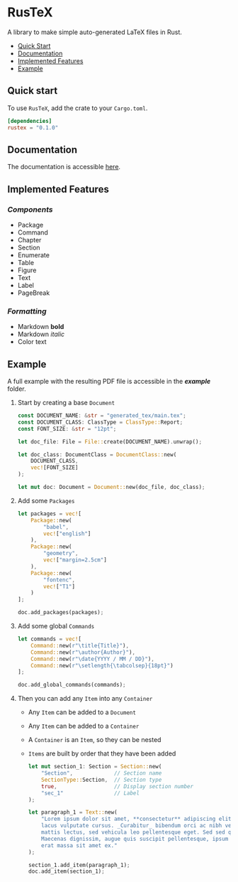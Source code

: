 # RusTeX

A library to make simple auto-generated  LaTeX files in Rust.

- [Quick Start](#quick-start)
- [Documentation](#documentation)
- [Implemented Features](#implemented-features)
- [Example](#example)

## Quick start

To use `RusTeX`, add the crate to your `Cargo.toml`.

```toml
[dependencies]
rustex = "0.1.0"
```

## Documentation

The documentation is accessible [here]().

## Implemented Features

### _Components_

- Package
- Command
- Chapter
- Section
- Enumerate
- Table
- Figure
- Text
- Label
- PageBreak

### _Formatting_

- Markdown **bold**
- Markdown _italic_
- Color text

## Example

A full example with the resulting PDF file is accessible in the **_example_** folder.

1. Start by creating a base `Document`

    ```rust
    const DOCUMENT_NAME: &str = "generated_tex/main.tex";
    const DOCUMENT_CLASS: ClassType = ClassType::Report;
    const FONT_SIZE: &str = "12pt";

    let doc_file: File = File::create(DOCUMENT_NAME).unwrap();

    let doc_class: DocumentClass = DocumentClass::new(
        DOCUMENT_CLASS,
        vec![FONT_SIZE]
    );

    let mut doc: Document = Document::new(doc_file, doc_class);
    ```

2. Add some `Packages`

    ```rust
    let packages = vec![
        Package::new(
            "babel",
            vec!["english"]
        ),
        Package::new(
            "geometry",
            vec!["margin=2.5cm"]
        ),
        Package::new(
            "fontenc",
            vec!["T1"]
        )
    ];

    doc.add_packages(packages);
    ```

3. Add some global `Commands`

    ```rust
    let commands = vec![
        Command::new(r"\title{Title}"),
        Command::new(r"\author{Author}"),
        Command::new(r"\date{YYYY / MM / DD}"),
        Command::new(r"\setlength{\tabcolsep}{18pt}")
    ];

    doc.add_global_commands(commands);
    ```

4. Then you can add any `Item` into any `Container`
    - Any `Item` can be added to a `Document`
    - Any `Item` can be added to a `Container`
    - A `Container` is an `Item`, so they can be nested
    - `Items` are built by order that they have been added

        ```rust
        let mut section_1: Section = Section::new(
            "Section",             // Section name
            SectionType::Section,  // Section type
            true,                  // Display section number
            "sec_1"                // Label
        );

        let paragraph_1 = Text::new(
            "Lorem ipsum dolor sit amet, **consectetur** adipiscing elit. Integer congue nisi condimentum
            lacus vulputate cursus. _Curabitur_ bibendum orci ac nibh vestibulum ultrices. Aenean pulvinar
            mattis lectus, sed vehicula leo pellentesque eget. Sed sed quam sit amet nulla lacinia mollis.
            Maecenas dignissim, augue quis suscipit pellentesque, ipsum turpis facilisis eros, eu aliquam
            erat massa sit amet ex."
        );

        section_1.add_item(paragraph_1);
        doc.add_item(section_1);
        ```
